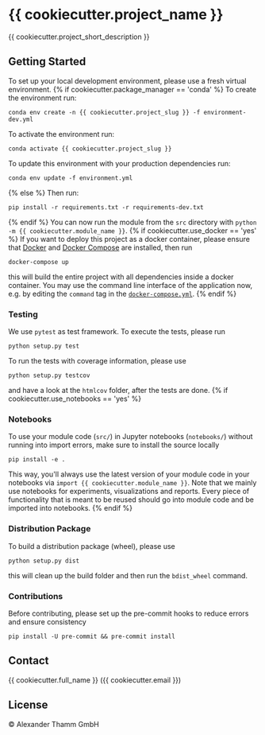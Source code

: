 # {{ cookiecutter.project_name }}

{{ cookiecutter.project_short_description }}

## Getting Started

To set up your local development environment, please use a fresh virtual environment.
{% if cookiecutter.package_manager == 'conda' %}
To create the environment run:

    conda env create -n {{ cookiecutter.project_slug }} -f environment-dev.yml

To activate the environment run:

    conda activate {{ cookiecutter.project_slug }}

To update this environment with your production dependencies run:

    conda env update -f environment.yml
{% else %}
Then run:

    pip install -r requirements.txt -r requirements-dev.txt
{% endif %}
You can now run the module from the `src` directory with `python -m {{ cookiecutter.module_name }}`.
{% if cookiecutter.use_docker == 'yes' %}
If you want to deploy this project as a docker container, please ensure that [Docker](https://docs.docker.com/install/) and [Docker Compose](https://docs.docker.com/compose/install/) are installed, then run

    docker-compose up

this will build the entire project with all dependencies inside a docker container. You may use the command line interface of the application now, e.g. by editing the `command` tag in the [`docker-compose.yml`](./docker-compose.yml).
{% endif %}
### Testing

We use `pytest` as test framework. To execute the tests, please run

    python setup.py test

To run the tests with coverage information, please use

    python setup.py testcov

and have a look at the `htmlcov` folder, after the tests are done.
{% if cookiecutter.use_notebooks == 'yes' %}
### Notebooks

To use your module code (`src/`) in Jupyter notebooks (`notebooks/`) without running into import errors, make sure to install the source locally

    pip install -e .

This way, you'll always use the latest version of your module code in your notebooks via `import {{ cookiecutter.module_name }}`.
Note that we mainly use notebooks for experiments, visualizations and reports. Every piece of functionality that is meant to be reused should go into module code
and be imported into notebooks.
{% endif %}
### Distribution Package

To build a distribution package (wheel), please use

    python setup.py dist

this will clean up the build folder and then run the `bdist_wheel` command.

### Contributions

Before contributing, please set up the pre-commit hooks to reduce errors and ensure consistency

    pip install -U pre-commit && pre-commit install

## Contact

{{ cookiecutter.full_name }} ({{ cookiecutter.email }})

## License

© Alexander Thamm GmbH
